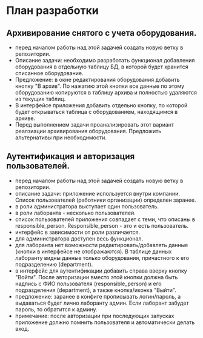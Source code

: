 # План разработки
 
## Архивирование снятого с учета оборудования.
- перед началом работы над этой задачей создать новую ветку в репозитории.
- Описание задачи: необходимо разработать функционал добавления оборудования в отдельную таблицу БД, в которой будет хранится списанное оборудование.
- Предложение: в окне редактирования оборудования добавить кнопку "В архив". По нажатию этой кнопки все данные по этому оборудованию копируются в таблицу архива и полностью удаляются из текущих таблиц.
- В интерфейсе приложения добавить отдельно кнопку, по которой будет открываться таблица с оборудованием, находящимся в архиве.
- Перед выполнением задачи проанализировать этот вариант реалзиации архивирования оборудования. Предложить альтернативы при необходимости.

## Аутентификация и авторизация пользователей.
- перед началом работы над этой задачей создать новую ветку в репозитории.
- описание задачи: приложение используется внутри компании. Список пользователей (работники организации) определен заранее.
 - в роли администратора выступает один пользователь.
 - в роли лаборанта - несколько пользователей.
 - список пользователей приложения совпадает с теми, что описаны в responsible_person. Responsible_person - это и есть пользователь.
 - интерфейс в зависимости от роли различается.
 - для администратора доступен весь функционал.
 - для лаборанта нет воможности редактировать/добавлять данные (кнопки в интерфейсе не отображаются). В таблице данных лаборанту видны данные только оборудования, причастного к его подразделению (department).
- в интерфейс для аутентификации добавить справа вверху кнопку "Войти". После авторизации вместо этой кнопки должна быть надпись с ФИО пользователя (responsible_person) и его подразделения (department), а также кнопка/иконка "Выйти".
- предложение: заранее в конфиге прописывать логин/пароль, а выдаваться будет лично лаборанту админ. Если лаборант забудет пароль, то обратится к админу.
- примечание: после авторизации при последующих запусках приложение должно помнить пользователя и автоматически делать вход.
